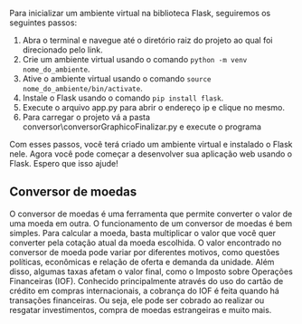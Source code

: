 
Para inicializar um ambiente virtual na biblioteca Flask, seguiremos os seguintes passos: 

1. Abra o terminal e navegue até o diretório raiz do projeto ao qual foi direcionado pelo link.
2. Crie um ambiente virtual usando o comando `python -m venv nome_do_ambiente`.
3. Ative o ambiente virtual usando o comando `source nome_do_ambiente/bin/activate`.
4. Instale o Flask usando o comando `pip install flask`.
5. Execute o arquivo app.py para abrir o endereço ip e clique no mesmo.
6. Para carregar o projeto vá a pasta conversor\conversorGraphicoFinalizar.py e execute o programa 

Com esses passos, você terá criado um ambiente virtual e instalado o Flask nele. Agora você pode começar a desenvolver sua aplicação web usando o Flask. Espero que isso ajude!

## Conversor de moedas

O conversor de moedas é uma ferramenta que permite converter o valor de uma moeda em outra. O funcionamento de um conversor de moedas é bem simples. Para calcular a moeda, basta multiplicar o valor que você quer converter pela cotação atual da moeda escolhida.  O valor encontrado no conversor de moeda pode variar por diferentes motivos, como questões políticas, econômicas e relação de oferta e demanda da unidade. Além disso, algumas taxas afetam o valor final, como o Imposto sobre Operações Financeiras (IOF). Conhecido principalmente através do uso do cartão de crédito em compras internacionais, a cobrança do IOF é feita quando há transações financeiras. Ou seja, ele pode ser cobrado ao realizar ou resgatar investimentos, compra de moedas estrangeiras e muito mais. 